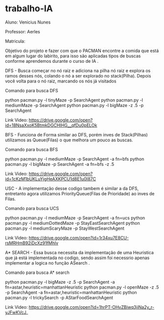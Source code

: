 # trabalho-IA

Aluno: Venicius Nunes

Professor: Aerles 

Matricula: 

Objetivo  do projeto e fazer com que o PACMAN encontre a comida que está em algum lugar do labirito, para isso são aplicadas tipos de buscas conforme aprendemos durante o curso de IA .

DFS - Busca começar no nó raiz e adiciona na pilha nó raiz e explora os ramos desses nós, colando o nó a ser explorado no stack(Pilha). Depois você volta para o nó raiz, marcando os nós já visitados 

Comando para busca DFS

python pacman.py -l tinyMaze -p SearchAgent
python pacman.py -l mediumMaze -p SearchAgent
python pacman.py -l bigMaze -z .5 -p SearchAgent

Link Video: https://drive.google.com/open?id=18NsaXxoK5BtmkDGCHIHG__qfDu0pELOk


BFS - Funciona de Forma similar ao DFS, porém inves de Stack(Pilhas) utilizamos as Queue(Filas) o que melhora um pouco as buscas. 

Comando para busca BFS

python pacman.py -l mediumMaze -p SearchAgent -a fn=bfs
python pacman.py -l bigMaze -p SearchAgent -a fn=bfs -z .5


Link Video: https://drive.google.com/open?id=1cKzM1bUKLuYjgHeAXKPCU1d8E1u0I87C

USC - A implementação desse codigo tambem é similar a da DFS, entretanto agora utilizamos PriorityQueue(Filas de Prioridade) ao inves de Filas.

Comando para busca UCS

python pacman.py -l mediumMaze -p SearchAgent -a fn=ucs
python pacman.py -l mediumDottedMaze -p StayEastSearchAgent
python pacman.py -l mediumScaryMaze -p StayWestSearchAgent


Link Video: https://drive.google.com/open?id=1r34xu7E8CU-rsMRHmB92iDcXz91fMhlv

A* SEARCH - Essa busca necessita da implementação de uma Heuristica que já está implementada no codigo, sendo assim foi necessrio apenas implementar a logica no função ASearch .

Comando para busca A* search

python pacman.py -l bigMaze -z .5 -p SearchAgent -a fn=astar,heuristic=manhattanHeuristic 
python pacman.py -l openMaze -z .5 -p SearchAgent -a fn=astar,heuristic=manhattanHeuristic 
python pacman.py -l trickySearch -p AStarFoodSearchAgent

Link Video: https://drive.google.com/open?id=1hrPT-OHvZBiwq3jiNa2y_r-yJFwKVcJ_
